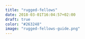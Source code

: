 ```yaml
---
title: "rugged-fellows"
date: 2018-03-01T16:04:57+02:00
draft: true
color: "#263248"
image: "rugged-fellows-guide.png"
---
```



